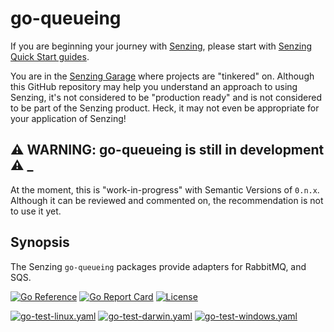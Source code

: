 # go-queueing

If you are beginning your journey with
[Senzing](https://senzing.com/),
please start with
[Senzing Quick Start guides](https://docs.senzing.com/quickstart/).

You are in the
[Senzing Garage](https://github.com/senzing-garage)
where projects are "tinkered" on.
Although this GitHub repository may help you understand an approach to using Senzing,
it's not considered to be "production ready" and is not considered to be part of the Senzing product.
Heck, it may not even be appropriate for your application of Senzing!

## :warning: WARNING: go-queueing is still in development :warning: _

At the moment, this is "work-in-progress" with Semantic Versions of `0.n.x`.
Although it can be reviewed and commented on,
the recommendation is not to use it yet.

## Synopsis

The Senzing `go-queueing` packages provide adapters for RabbitMQ, and SQS.

[![Go Reference](https://pkg.go.dev/badge/github.com/senzing-garage/go-queueing.svg)](https://pkg.go.dev/github.com/senzing-garage/go-queueing)
[![Go Report Card](https://goreportcard.com/badge/github.com/senzing-garage/go-queueing)](https://goreportcard.com/report/github.com/senzing-garage/go-queueing)
[![License](https://img.shields.io/badge/License-Apache2-brightgreen.svg)](https://github.com/senzing-garage/go-queueing/blob/main/LICENSE)

[![go-test-linux.yaml](https://github.com/senzing-garage/go-queueing/actions/workflows/go-test-linux.yaml/badge.svg)](https://github.com/senzing-garage/go-queueing/actions/workflows/go-test-linux.yaml)
[![go-test-darwin.yaml](https://github.com/senzing-garage/go-queueing/actions/workflows/go-test-darwin.yaml/badge.svg)](https://github.com/senzing-garage/go-queueing/actions/workflows/go-test-darwin.yaml)
[![go-test-windows.yaml](https://github.com/senzing-garage/go-queueing/actions/workflows/go-test-windows.yaml/badge.svg)](https://github.com/senzing-garage/go-queueing/actions/workflows/go-test-windows.yaml)
